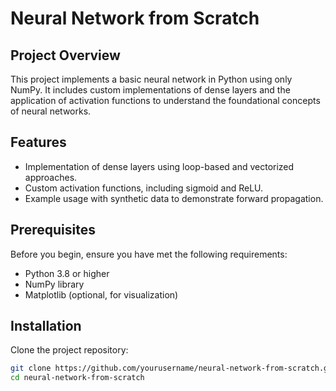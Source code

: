 # Neural Network from Scratch

## Project Overview
This project implements a basic neural network in Python using only NumPy. It includes custom implementations of dense layers and the application of activation functions to understand the foundational concepts of neural networks.

## Features
- Implementation of dense layers using loop-based and vectorized approaches.
- Custom activation functions, including sigmoid and ReLU.
- Example usage with synthetic data to demonstrate forward propagation.

## Prerequisites
Before you begin, ensure you have met the following requirements:
- Python 3.8 or higher
- NumPy library
- Matplotlib (optional, for visualization)

## Installation

Clone the project repository:
```bash
git clone https://github.com/yourusername/neural-network-from-scratch.git
cd neural-network-from-scratch
